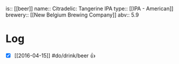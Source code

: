 is:: [[beer]]
name:: Citradelic: Tangerine IPA
type:: [[IPA - American]]
brewery:: [[New Belgium Brewing Company]]
abv:: 5.9

# Log
- [x] [[2016-04-15]] #do/drink/beer 👍
